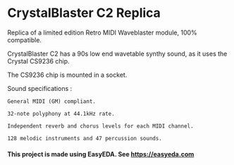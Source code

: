 # CrystalBlaster C2 Replica

Replica of a limited edition Retro MIDI Waveblaster module, 100% compatible.

CrystalBlaster C2 has a 90s low end wavetable synthy sound, as it uses the Crystal CS9236 chip.

The CS9236 chip is mounted in a socket.


Sound specifications :

    General MIDI (GM) compliant.
    
    32-note polyphony at 44.1kHz rate.

    Independent reverb and chorus levels for each MIDI channel.
    
    128 melodic instruments and 47 percussion sounds.


#### This project is made using EasyEDA. See https://easyeda.com

